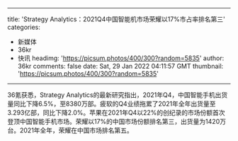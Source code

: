 
---
title: 'Strategy Analytics：2021Q4中国智能机市场荣耀以17%市占率排名第三'
categories: 
 - 新媒体
 - 36kr
 - 快讯
headimg: 'https://picsum.photos/400/300?random=5835'
author: 36kr
comments: false
date: Sat, 29 Jan 2022 04:11:57 GMT
thumbnail: 'https://picsum.photos/400/300?random=5835'
---

<div>   
36氪获悉，Strategy Analytics的最新研究指出，2021年Q4，中国智能手机出货量同比下降6.5%，至8380万部。疲软的Q4业绩拖累了2021年全年出货量至3.293亿部，同比下降2.0%。苹果在2021年Q4以22%的创纪录的市场份额首次登顶中国智能手机市场。荣耀以17%的中国市场份额排名第三，出货量为1420万台。2021年全年，荣耀在中国市场排名第五。  
</div>
            